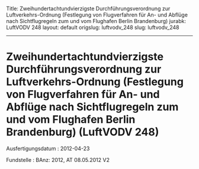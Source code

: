 Title: Zweihundertachtundvierzigste Durchführungsverordnung zur Luftverkehrs-Ordnung
  (Festlegung von Flugverfahren für An- und Abflüge nach Sichtflugregeln zum und vom
  Flughafen Berlin Brandenburg)
jurabk: LuftVODV 248
layout: default
origslug: luftvodv_248
slug: luftvodv_248

---

# Zweihundertachtundvierzigste Durchführungsverordnung zur Luftverkehrs-Ordnung (Festlegung von Flugverfahren für An- und Abflüge nach Sichtflugregeln zum und vom Flughafen Berlin Brandenburg) (LuftVODV 248)

Ausfertigungsdatum
:   2012-04-23

Fundstelle
:   BAnz: 2012, AT 08.05.2012 V2

